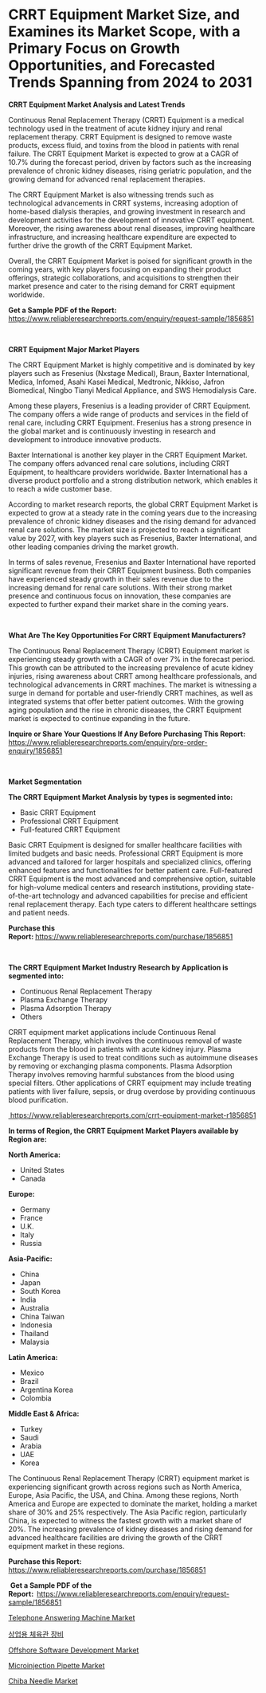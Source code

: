<p><h1>CRRT Equipment Market Size, and Examines its Market Scope, with a Primary Focus on Growth Opportunities, and Forecasted Trends Spanning from 2024 to 2031</h1></p><p><strong>CRRT Equipment Market Analysis and Latest Trends</strong></p>
<p><p>Continuous Renal Replacement Therapy (CRRT) Equipment is a medical technology used in the treatment of acute kidney injury and renal replacement therapy. CRRT Equipment is designed to remove waste products, excess fluid, and toxins from the blood in patients with renal failure. The CRRT Equipment Market is expected to grow at a CAGR of 10.7% during the forecast period, driven by factors such as the increasing prevalence of chronic kidney diseases, rising geriatric population, and the growing demand for advanced renal replacement therapies.</p><p>The CRRT Equipment Market is also witnessing trends such as technological advancements in CRRT systems, increasing adoption of home-based dialysis therapies, and growing investment in research and development activities for the development of innovative CRRT equipment. Moreover, the rising awareness about renal diseases, improving healthcare infrastructure, and increasing healthcare expenditure are expected to further drive the growth of the CRRT Equipment Market.</p><p>Overall, the CRRT Equipment Market is poised for significant growth in the coming years, with key players focusing on expanding their product offerings, strategic collaborations, and acquisitions to strengthen their market presence and cater to the rising demand for CRRT equipment worldwide.</p></p>
<p><strong>Get a Sample PDF of the Report:&nbsp;</strong> <a href="https://www.reliableresearchreports.com/enquiry/request-sample/1856851">https://www.reliableresearchreports.com/enquiry/request-sample/1856851</a></p>
<p>&nbsp;</p>
<p><strong>CRRT Equipment Major Market Players</strong></p>
<p><p>The CRRT Equipment Market is highly competitive and is dominated by key players such as Fresenius (Nxstage Medical), Braun, Baxter International, Medica, Infomed, Asahi Kasei Medical, Medtronic, Nikkiso, Jafron Biomedical, Ningbo Tianyi Medical Appliance, and SWS Hemodialysis Care.</p><p>Among these players, Fresenius is a leading provider of CRRT Equipment. The company offers a wide range of products and services in the field of renal care, including CRRT Equipment. Fresenius has a strong presence in the global market and is continuously investing in research and development to introduce innovative products.</p><p>Baxter International is another key player in the CRRT Equipment Market. The company offers advanced renal care solutions, including CRRT Equipment, to healthcare providers worldwide. Baxter International has a diverse product portfolio and a strong distribution network, which enables it to reach a wide customer base.</p><p>According to market research reports, the global CRRT Equipment Market is expected to grow at a steady rate in the coming years due to the increasing prevalence of chronic kidney diseases and the rising demand for advanced renal care solutions. The market size is projected to reach a significant value by 2027, with key players such as Fresenius, Baxter International, and other leading companies driving the market growth.</p><p>In terms of sales revenue, Fresenius and Baxter International have reported significant revenue from their CRRT Equipment business. Both companies have experienced steady growth in their sales revenue due to the increasing demand for renal care solutions. With their strong market presence and continuous focus on innovation, these companies are expected to further expand their market share in the coming years.</p></p>
<p>&nbsp;</p>
<p><strong>What Are The Key Opportunities For CRRT Equipment Manufacturers?</strong></p>
<p><p>The Continuous Renal Replacement Therapy (CRRT) Equipment market is experiencing steady growth with a CAGR of over 7% in the forecast period. This growth can be attributed to the increasing prevalence of acute kidney injuries, rising awareness about CRRT among healthcare professionals, and technological advancements in CRRT machines. The market is witnessing a surge in demand for portable and user-friendly CRRT machines, as well as integrated systems that offer better patient outcomes. With the growing aging population and the rise in chronic diseases, the CRRT Equipment market is expected to continue expanding in the future.</p></p>
<p><strong>Inquire or Share Your Questions If Any Before Purchasing This Report:</strong> <a href="https://www.reliableresearchreports.com/enquiry/pre-order-enquiry/1856851">https://www.reliableresearchreports.com/enquiry/pre-order-enquiry/1856851</a></p>
<p>&nbsp;</p>
<p><strong>Market Segmentation</strong></p>
<p><strong>The CRRT Equipment Market Analysis by types is segmented into:</strong></p>
<p><ul><li>Basic CRRT Equipment</li><li>Professional CRRT Equipment</li><li>Full-featured CRRT Equipment</li></ul></p>
<p><p>Basic CRRT Equipment is designed for smaller healthcare facilities with limited budgets and basic needs. Professional CRRT Equipment is more advanced and tailored for larger hospitals and specialized clinics, offering enhanced features and functionalities for better patient care. Full-featured CRRT Equipment is the most advanced and comprehensive option, suitable for high-volume medical centers and research institutions, providing state-of-the-art technology and advanced capabilities for precise and efficient renal replacement therapy. Each type caters to different healthcare settings and patient needs.</p></p>
<p><strong>Purchase this Report:&nbsp;</strong><a href="https://www.reliableresearchreports.com/purchase/1856851">https://www.reliableresearchreports.com/purchase/1856851</a></p>
<p>&nbsp;</p>
<p><strong>The CRRT Equipment Market Industry Research by Application is segmented into:</strong></p>
<p><ul><li>Continuous Renal Replacement Therapy</li><li>Plasma Exchange Therapy</li><li>Plasma Adsorption Therapy</li><li>Others</li></ul></p>
<p><p>CRRT equipment market applications include Continuous Renal Replacement Therapy, which involves the continuous removal of waste products from the blood in patients with acute kidney injury. Plasma Exchange Therapy is used to treat conditions such as autoimmune diseases by removing or exchanging plasma components. Plasma Adsorption Therapy involves removing harmful substances from the blood using special filters. Other applications of CRRT equipment may include treating patients with liver failure, sepsis, or drug overdose by providing continuous blood purification.</p></p>
<p><a href="https://www.reliableresearchreports.com/crrt-equipment-market-r1856851">&nbsp;https://www.reliableresearchreports.com/crrt-equipment-market-r1856851</a></p>
<p><strong>In terms of Region, the CRRT Equipment Market Players available by Region are:</strong></p>
<p>
    <p> <strong> North America: </strong>
        <ul>
            <li>United States</li>
            <li>Canada</li>
        </ul>
        </p> 
    <p> <strong> Europe: </strong>
        <ul>
            <li>Germany</li>
            <li>France</li>
            <li>U.K.</li>
            <li>Italy</li>
            <li>Russia</li>
        </ul>
        </p> 
    <p> <strong> Asia-Pacific: </strong>
        <ul>
            <li>China</li>
            <li>Japan</li>
            <li>South Korea</li>
            <li>India</li>
            <li>Australia</li>
            <li>China Taiwan</li>
            <li>Indonesia</li>
            <li>Thailand</li>
            <li>Malaysia</li>
        </ul>
        </p> 
    <p> <strong> Latin America: </strong>
        <ul>
            <li>Mexico</li>
            <li>Brazil</li>
            <li>Argentina Korea</li>
            <li>Colombia</li>
        </ul>
        </p> 
    <p> <strong> Middle East & Africa: </strong>
        <ul>
            <li>Turkey</li>
            <li>Saudi</li>
            <li>Arabia</li>
            <li>UAE</li>
            <li>Korea</li>
        </ul>
    </p>
    </p>
<p><p>The Continuous Renal Replacement Therapy (CRRT) equipment market is experiencing significant growth across regions such as North America, Europe, Asia Pacific, the USA, and China. Among these regions, North America and Europe are expected to dominate the market, holding a market share of 30% and 25% respectively. The Asia Pacific region, particularly China, is expected to witness the fastest growth with a market share of 20%. The increasing prevalence of kidney diseases and rising demand for advanced healthcare facilities are driving the growth of the CRRT equipment market in these regions.</p></p>
<p><strong>Purchase this Report: </strong><a href="https://www.reliableresearchreports.com/purchase/1856851">https://www.reliableresearchreports.com/purchase/1856851</a></p>
<p>&nbsp;<strong>Get a Sample PDF of the Report:&nbsp;&nbsp;</strong><a href="https://www.reliableresearchreports.com/enquiry/request-sample/1856851">https://www.reliableresearchreports.com/enquiry/request-sample/1856851</a></p>
<p><strong></strong></p>
<p><p><a href="https://medium.com/@alexander.bell98078/telephone-answering-machine-market-growth-outlook-from-2024-to-2031-and-it-is-projecting-at-14-8-5fbf6bb88df6">Telephone Answering Machine Market</a></p><p><a href="https://medium.com/@kelvinfeenrey98677/%EC%83%81%EC%97%85%EC%9A%A9-%EC%B2%B4%EC%9C%A1%EA%B4%80-%EC%9E%A5%EB%B9%84-%EC%8B%9C%EC%9E%A5-%EA%B7%9C%EB%AA%A8-%EB%B0%8F-%EC%A0%90%EC%9C%A0%EC%9C%A8-%EB%B6%84%EC%84%9D-%EC%84%B1%EC%9E%A5-%EB%8F%99%ED%96%A5-%EB%B0%8F-%EC%98%88%EC%B8%A1-2024-2031-eab16a3e907d">상업용 체육관 장비</a></p><p><a href="https://issuu.com/reportprime-2/docs/offshore-software-development-market-size-2030.ppt">Offshore Software Development Market</a></p><p><a href="https://github.com/ochgvvcj16/Market-Research-Report-List-1/blob/main/microinjection-pipette-market.md">Microinjection Pipette Market</a></p><p><a href="https://github.com/btwcqfvq34/Market-Research-Report-List-2/blob/main/chiba-needle-market.md">Chiba Needle Market</a></p></p>